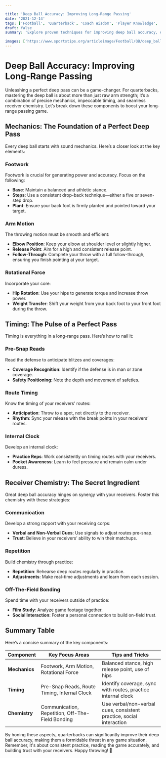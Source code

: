 ```yaml
---

title: 'Deep Ball Accuracy: Improving Long-Range Passing'
date: '2021-12-14'
tags: ['Football', 'Quarterback', 'Coach Wisdom', 'Player Knowledge', 'Mechanics', 'Timing', 'Receiver Chemistry', 'Deep Ball', 'Passing Techniques']
draft: false
summary: 'Explore proven techniques for improving deep ball accuracy, diving into mechanics, timing, and the critical interplay with receivers to elevate your game.'

images: ['https://www.sportstips.org/articleimage/Football/QB/deep_ball_accuracy_improving_long_range_passing.webp']
---
```


# Deep Ball Accuracy: Improving Long-Range Passing

Unleashing a perfect deep pass can be a game-changer. For quarterbacks, mastering the deep ball is about more than just raw arm strength; it’s a combination of precise mechanics, impeccable timing, and seamless receiver chemistry. Let’s break down these components to boost your long-range passing game.

## Mechanics: The Foundation of a Perfect Deep Pass

Every deep ball starts with sound mechanics. Here’s a closer look at the key elements:

### Footwork

Footwork is crucial for generating power and accuracy. Focus on the following:
- **Base**: Maintain a balanced and athletic stance.
- **Steps**: Use a consistent drop-back technique—either a five or seven-step drop.
- **Plant**: Ensure your back foot is firmly planted and pointed toward your target.

### Arm Motion

The throwing motion must be smooth and efficient:
- **Elbow Position**: Keep your elbow at shoulder level or slightly higher.
- **Release Point**: Aim for a high and consistent release point.
- **Follow-Through**: Complete your throw with a full follow-through, ensuring you finish pointing at your target.

### Rotational Force

Incorporate your core:
- **Hip Rotation**: Use your hips to generate torque and increase throw power.
- **Weight Transfer**: Shift your weight from your back foot to your front foot during the throw.

## Timing: The Pulse of a Perfect Pass

Timing is everything in a long-range pass. Here’s how to nail it:

### Pre-Snap Reads

Read the defense to anticipate blitzes and coverages:
- **Coverage Recognition**: Identify if the defense is in man or zone coverage.
- **Safety Positioning**: Note the depth and movement of safeties.

### Route Timing

Know the timing of your receivers’ routes:
- **Anticipation**: Throw to a spot, not directly to the receiver.
- **Rhythm**: Sync your release with the break points in your receivers’ routes.

### Internal Clock

Develop an internal clock:
- **Practice Reps**: Work consistently on timing routes with your receivers.
- **Pocket Awareness**: Learn to feel pressure and remain calm under duress.

## Receiver Chemistry: The Secret Ingredient

Great deep ball accuracy hinges on synergy with your receivers. Foster this chemistry with these strategies:

### Communication

Develop a strong rapport with your receiving corps:
- **Verbal and Non-Verbal Cues**: Use signals to adjust routes pre-snap.
- **Trust**: Believe in your receivers’ ability to win their matchups.

### Repetition

Build chemistry through practice:
- **Repetition**: Rehearse deep routes regularly in practice.
- **Adjustments**: Make real-time adjustments and learn from each session.

### Off-The-Field Bonding

Spend time with your receivers outside of practice:
- **Film Study**: Analyze game footage together.
- **Social Interaction**: Foster a personal connection to build on-field trust.

## Summary Table

Here’s a concise summary of the key components:

| Component       | Key Focus Areas                                     | Tips and Tricks                                                   |
|-----------------|-----------------------------------------------------|-------------------------------------------------------------------|
| **Mechanics**   | Footwork, Arm Motion, Rotational Force              | Balanced stance, high release point, use of hips                  |
| **Timing**      | Pre-Snap Reads, Route Timing, Internal Clock        | Identify coverage, sync with routes, practice internal clock      |
| **Chemistry**   | Communication, Repetition, Off-The-Field Bonding    | Use verbal/non-verbal cues, consistent practice, social interaction|

By honing these aspects, quarterbacks can significantly improve their deep ball accuracy, making them a formidable threat in any game situation. Remember, it's about consistent practice, reading the game accurately, and building trust with your receivers. Happy throwing! 🏈
```